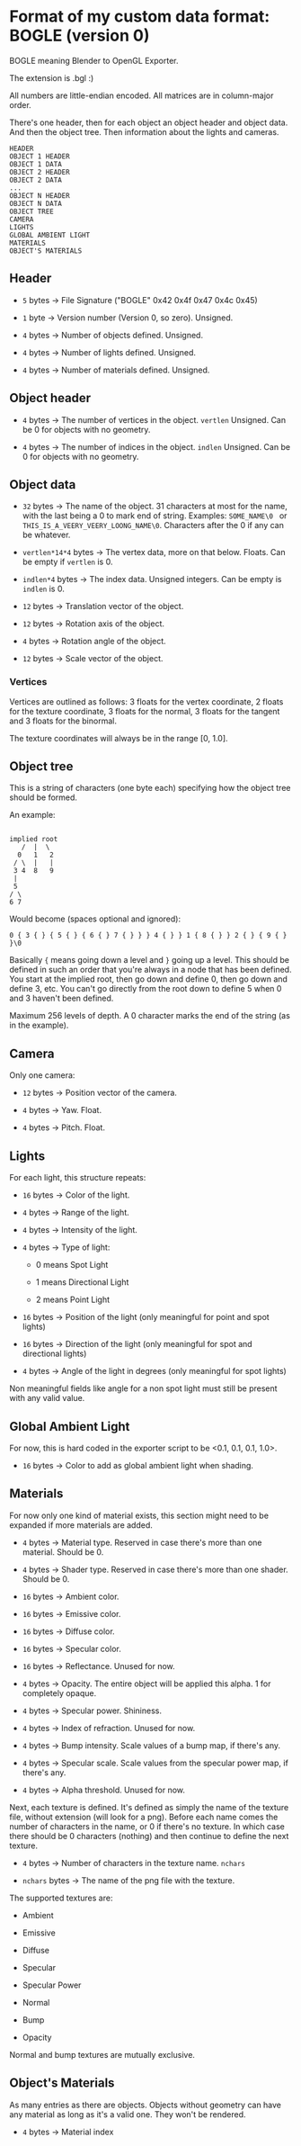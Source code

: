 # Format of my custom data format: BOGLE (version 0)

BOGLE meaning Blender to OpenGL Exporter.

The extension is .bgl :)

All numbers are little-endian encoded. All matrices are in column-major order.

There's one header, then for each object an object header and object data. And
then the object tree. Then information about the lights and cameras.

```
HEADER
OBJECT 1 HEADER
OBJECT 1 DATA
OBJECT 2 HEADER
OBJECT 2 DATA
...
OBJECT N HEADER
OBJECT N DATA
OBJECT TREE
CAMERA
LIGHTS
GLOBAL AMBIENT LIGHT
MATERIALS
OBJECT'S MATERIALS
```

## Header

* `5` bytes -> File Signature ("BOGLE" 0x42 0x4f 0x47 0x4c 0x45)

* `1` byte -> Version number (Version 0, so zero). Unsigned.

* `4` bytes -> Number of objects defined. Unsigned.

* `4` bytes -> Number of lights defined. Unsigned.

* `4` bytes -> Number of materials defined. Unsigned.

## Object header

* `4` bytes -> The number of vertices in the object. `vertlen` Unsigned. Can be
  0 for objects with no geometry.

* `4` bytes -> The number of indices in the object. `indlen` Unsigned. Can be 0
  for objects with no geometry.

## Object data

* `32` bytes -> The name of the object. 31 characters at most for the name,
  with the last being a 0 to mark end of string. Examples: `SOME_NAME\0 ` or
  `THIS_IS_A_VEERY_VEERY_LOONG_NAME\0`. Characters after the 0 if any can be
  whatever.

* `vertlen*14*4` bytes -> The vertex data, more on that below. Floats. Can be
  empty if `vertlen` is 0.

* `indlen*4` bytes -> The index data. Unsigned integers. Can be empty is
  `indlen` is 0.

* `12` bytes -> Translation vector of the object.

* `12` bytes -> Rotation axis of the object.

* `4` bytes -> Rotation angle of the object.

* `12` bytes -> Scale vector of the object.

### Vertices

Vertices are outlined as follows: 3 floats for the vertex coordinate, 2 floats
for the texture coordinate, 3 floats for the normal, 3 floats for the tangent
and 3 floats for the binormal.

The texture coordinates will always be in the range [0, 1.0].

## Object tree

This is a string of characters (one byte each) specifying how the object tree
should be formed.

An example:

```

implied root
   /  |  \
  0   1   2
 / \  |   |
 3 4  8   9
 |
 5
/ \ 
6 7
```

Would become (spaces optional and ignored):

`0 { 3 { } { 5 { } { 6 { } 7 { } } } 4 { } } 1 { 8 { } } 2 { } { 9 { } }\0`

Basically `{` means going down a level and `}` going up a level. This should be
defined in such an order that you're always in a node that has been
defined. You start at the implied root, then go down and define 0, then go down
and define 3, etc. You can't go directly from the root down to define 5 when 0
and 3 haven't been defined.

Maximum 256 levels of depth. A 0 character marks the end of the string (as in
the example).

## Camera

Only one camera:

* `12` bytes -> Position vector of the camera.

* `4` bytes -> Yaw. Float.

* `4` bytes -> Pitch. Float.

## Lights

For each light, this structure repeats:

* `16` bytes -> Color of the light.

* `4` bytes -> Range of the light.

* `4` bytes -> Intensity of the light.

* `4` bytes -> Type of light:

  - 0 means Spot Light
  
  - 1 means Directional Light
  
  - 2 means Point Light
  
* `16` bytes -> Position of the light (only meaningful for point and spot
  lights)
  
* `16` bytes -> Direction of the light (only meaningful for spot and
  directional lights)
  
* `4` bytes -> Angle of the light in degrees (only meaningful for spot lights)

Non meaningful fields like angle for a non spot light must still be present
with any valid value.

## Global Ambient Light

For now, this is hard coded in the exporter script to be <0.1, 0.1, 0.1, 1.0>.

* `16` bytes -> Color to add as global ambient light when shading.

## Materials

For now only one kind of material exists, this section might need to be
expanded if more materials are added.

* `4` bytes -> Material type. Reserved in case there's more than one material. Should be 0.

* `4` bytes -> Shader type. Reserved in case there's more than one shader. Should be 0.

* `16` bytes -> Ambient color.

* `16` bytes -> Emissive color.

* `16` bytes -> Diffuse color.

* `16` bytes -> Specular color.

* `16` bytes -> Reflectance. Unused for now.

* `4` bytes -> Opacity. The entire object will be applied this alpha. 1 for completely opaque.

* `4` bytes -> Specular power. Shininess.

* `4` bytes -> Index of refraction. Unused for now.

* `4` bytes -> Bump intensity. Scale values of a bump map, if there's any.

* `4` bytes -> Specular scale. Scale values from the specular power map, if there's any.

* `4` bytes -> Alpha threshold. Unused for now.

Next, each texture is defined. It's defined as simply the name of the texture
file, without extension (will look for a png). Before each name comes the
number of characters in the name, or 0 if there's no texture. In which case
there should be 0 characters (nothing) and then continue to define the next
texture.

* `4` bytes -> Number of characters in the texture name. `nchars`

* `nchars` bytes -> The name of the png file with the texture.

The supported textures are:

* Ambient

* Emissive

* Diffuse

* Specular

* Specular Power

* Normal

* Bump

* Opacity

Normal and bump textures are mutually exclusive.

## Object's Materials

As many entries as there are objects. Objects without geometry can have any
material as long as it's a valid one. They won't be rendered.

* `4` bytes -> Material index
